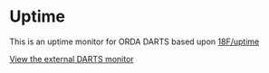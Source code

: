 # Uptime
This is an uptime monitor for ORDA DARTS based upon [18F/uptime](https://github.com/18F/uptime)

[View the external DARTS monitor](https://doi-os-orda.github.io/uptime/)
